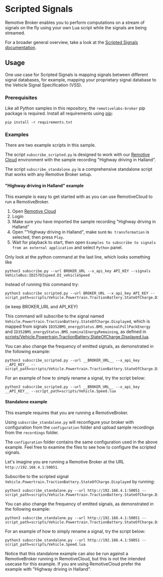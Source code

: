 # Scripted Signals

Remotive Broker enables you to perform computations on a stream of signals on the fly using your own Lua script while the signals are being streamed.

For a broader general overview, take a look at the [Scripted Signals documentation](https://docs.remotivelabs.com/docs/remotive-broker/scripted_signals).

## Usage

One use case for Scripted Signals is mapping signals between different signal databases, for example, mapping your proprietary signal database to the Vehicle Signal Specification (VSS).

### Prerequisites

Like all Python samples in this repository, the `remotivelabs-broker` pip package is required. Install all requirements using [pip](https://pypi.org/):

```shell
pip install -r requirements.txt
```

### Examples

There are two example scripts in this sample.

The script `subscribe_scripted.py` is designed to work with our [Remotive Cloud](https://cloud.remotivelabs.com/) environment with the sample recording "Highway driving in Halland". 

The script `subscribe_standalone.py` is a comprehensive standalone script that works with any Remotive Broker setup.

#### "Highway driving in Halland" example

This example is easy to get started with as you can use RemotiveCloud to run a RemotiveBroker.

1. Open [Remotive Cloud](https://cloud.remotivelabs.com/)
2. Login
3. Make sure you have imported the sample recording "Highway driving in Halland"
4. Open ""Highway driving in Halland", make sure `No transformation` is selected, then press `Play`. 
5. Wait for playback to start, then open `Examples to subscribe to signals from an external application` and select `Python` panel. 

Only look at the python command at the last line, which looks something like

```shell
python3 subscribe.py --url BROKER_URL --x_api_key API_KEY --signals VehicleBus:ID257DIspeed.DI_vehicleSpeed
```

Instead of running this command try:

```shell
python3 subscribe_scripted.py --url BROKER_URL --x_api_key API_KEY --script_path=scripts/Vehicle.Powertrain.TractionBattery.StateOfCharge.Displayed.lua
```

(ie keep BROKER_URL and API_KEY)

This command will subscribe to the signal named `Vehicle.Powertrain.TractionBattery.StateOfCharge.Displayed`, which is mapped from signals `ID352BMS_energyStatus.BMS_nominalFullPackEnergy` and `ID352BMS_energyStatus.BMS_nominalEnergyRemaining`, as defined in [scripts/Vehicle.Powertrain.TractionBattery.StateOfCharge.Displayed.lua](scripts/Vehicle.Powertrain.TractionBattery.StateOfCharge.Displayed.lua).

You can also change the frequency of emitted signals, as demonstrated in the following example:

```shell
python3 subscribe_scripted.py --url __BROKER_URL__ --x_api_key __API_KEY__ --script_path=scripts/Vehicle.Powertrain.TractionBattery.StateOfCharge.Displayed_10Hz.lua
```

For an example of how to simply rename a signal, try the script below:

```shell
python3 subscribe_scripted.py --url __BROKER_URL__ --x_api_key __API_KEY__ --script_path=scripts/Vehicle.Speed.lua
```

#### Standalone example

This example requires that you are running a RemotiveBroker.

Using `subscribe_standalone.py` will reconfigure your broker with configuration from the `configuration` folder and upload sample recordings from the `recordings` folder.

The `configuration` folder contains the same configuration used in the above example. Feel free to examine the files to see how to configure the scripted signals.

Let's imagine you are running a Remotive Broker at the URL `http://192.168.4.1:50051`.

Subscribe to the scripted signal `Vehicle.Powertrain.TractionBattery.StateOfCharge.Displayed` by running:

```shell
python3 subscribe_standalone.py --url http://192.168.4.1:50051 --script_path=scripts/Vehicle.Powertrain.TractionBattery.StateOfCharge.Displayed.lua
```

You can also change the frequency of emitted signals, as demonstrated in the following example:

```shell
python3 subscribe_standalone.py --url http://192.168.4.1:50051 --script_path=scripts/Vehicle.Powertrain.TractionBattery.StateOfCharge.Displayed_10Hz.lua
```

For an example of how to simply rename a signal, try the script below:

```shell
python3 subscribe_standalone.py --url http://192.168.4.1:50051 --script_path=scripts/Vehicle.Speed.lua
```

Notice that this standalone example can also be run against a RemotiveBroker running in RemotiveCloud, but this is not the intended usecase for this example. If you are using RemotiveCloud prefer the example with "Highway driving in Halland".